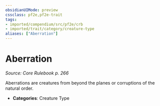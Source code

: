 ```yaml
---
obsidianUIMode: preview
cssclass: pf2e,pf2e-trait
tags:
- imported/compendium/src/pf2e/crb
- imported/trait/category/creature-type
aliases: ["Aberration"]
---
```

# Aberration  
*Source: Core Rulebook p. 266*  

Aberrations are creatures from beyond the planes or corruptions of the natural order.

- **Categories**: Creature Type